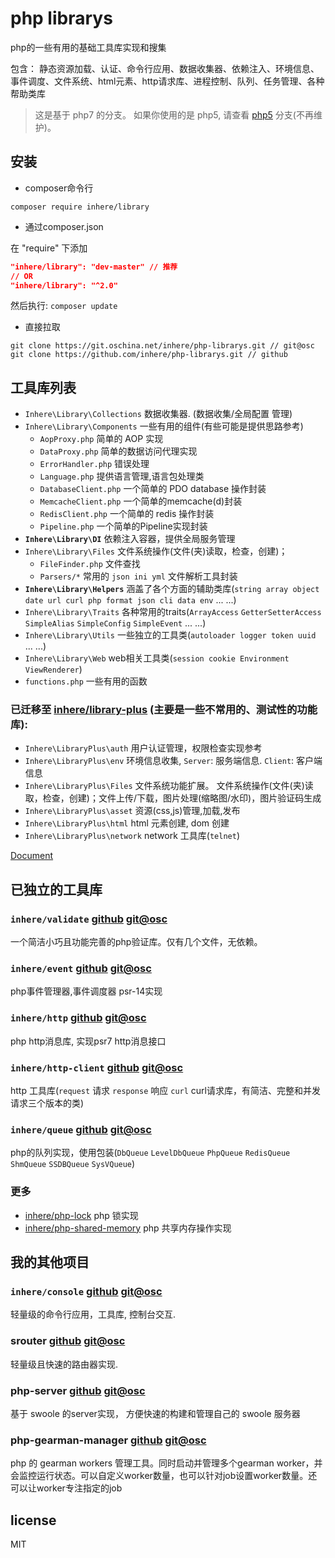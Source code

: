 # php librarys

php的一些有用的基础工具库实现和搜集 

包含： 静态资源加载、认证、命令行应用、数据收集器、依赖注入、环境信息、事件调度、文件系统、html元素、http请求库、进程控制、队列、任务管理、各种帮助类库

> 这是基于 php7 的分支。 如果你使用的是 php5, 请查看 [php5](https://github.com/inhere/php-librarys/tree/php5) 分支(不再维护)。

## 安装

- composer命令行

```
composer require inhere/library
```

- 通过composer.json

在 "require" 下添加 

```json
"inhere/library": "dev-master" // 推荐
// OR 
"inhere/library": "^2.0"
```

然后执行: `composer update`

- 直接拉取

```
git clone https://git.oschina.net/inhere/php-librarys.git // git@osc
git clone https://github.com/inhere/php-librarys.git // github
```

## 工具库列表

- `Inhere\Library\Collections` 数据收集器. (数据收集/全局配置 管理)
- `Inhere\Library\Components` 一些有用的组件(有些可能是提供思路参考)
    - `AopProxy.php` 简单的 AOP 实现
    - `DataProxy.php` 简单的数据访问代理实现
    - `ErrorHandler.php` 错误处理
    - `Language.php` 提供语言管理,语言包处理类
    - `DatabaseClient.php` 一个简单的 PDO database 操作封装
    - `MemcacheClient.php` 一个简单的memcache(d)封装
    - `RedisClient.php` 一个简单的 redis 操作封装
    - `Pipeline.php` 一个简单的Pipeline实现封装
- **`Inhere\Library\DI`** 依赖注入容器，提供全局服务管理 
- `Inhere\Library\Files` 文件系统操作(文件(夹)读取，检查，创建)；
    - `FileFinder.php` 文件查找
    - `Parsers/*` 常用的 `json ini yml` 文件解析工具封装
- **`Inhere\Library\Helpers`** 涵盖了各个方面的辅助类库(`string array object date url curl php format json cli data env` ... ...)
- `Inhere\Library\Traits` 各种常用的traits(`ArrayAccess` `GetterSetterAccess` `SimpleAlias` `SimpleConfig` `SimpleEvent` ... ...)
- `Inhere\Library\Utils` 一些独立的工具类(`autoloader logger token uuid` ... ...)
- `Inhere\Library\Web` web相关工具类(`session cookie Environment ViewRenderer`)
- `functions.php` 一些有用的函数

### 已迁移至 [inhere/library-plus](https://github.com/inhere/php-library-plus) (主要是一些不常用的、测试性的功能库):

- `Inhere\LibraryPlus\auth` 用户认证管理，权限检查实现参考
- `Inhere\LibraryPlus\env` 环境信息收集, `Server`: 服务端信息. `Client`: 客户端信息 
- `Inhere\LibraryPlus\Files` 文件系统功能扩展。 文件系统操作(文件(夹)读取，检查，创建)；文件上传/下载，图片处理(缩略图/水印)，图片验证码生成 
- `Inhere\LibraryPlus\asset` 资源(css,js)管理,加载,发布 
- `Inhere\LibraryPlus\html` html 元素创建, dom 创建
- `Inhere\LibraryPlus\network` network 工具库(`telnet`)

[Document](doc/document.md)

## 已独立的工具库

### `inhere/validate` [github](https://github.com/inhere/php-validate) [git@osc](https://git.oschina.net/inhere/php-validate)

一个简洁小巧且功能完善的php验证库。仅有几个文件，无依赖。

### `inhere/event` [github](https://github.com/inhere/php-event-manager) [git@osc](https://git.oschina.net/inhere/php-event-manager)

php事件管理器,事件调度器 psr-14实现

### `inhere/http` [github](https://github.com/inhere/php-http) [git@osc](https://git.oschina.net/inhere/php-http)

php http消息库, 实现psr7 http消息接口

### `inhere/http-client` [github](https://github.com/inhere/php-http-client) [git@osc](https://git.oschina.net/inhere/php-http-client)

http 工具库(`request` 请求 `response` 响应 `curl` curl请求库，有简洁、完整和并发请求三个版本的类)

### `inhere/queue` [github](https://github.com/inhere/php-queue) [git@osc](https://git.oschina.net/inhere/php-queue)

php的队列实现，使用包装(`DbQueue` `LevelDbQueue` `PhpQueue` `RedisQueue` `ShmQueue` `SSDBQueue` `SysVQueue`)

### 更多

- [inhere/php-lock](https://github.com/inhere/php-lock) php 锁实现
- [inhere/php-shared-memory](https://github.com/inhere/php-shared-memory) php 共享内存操作实现

## 我的其他项目

### `inhere/console` [github](https://github.com/inhere/php-console) [git@osc](https://git.oschina.net/inhere/php-console)

轻量级的命令行应用，工具库, 控制台交互.

### srouter [github](https://github.com/inhere/php-srouter)  [git@osc](https://git.oschina.net/inhere/php-srouter)
 
 轻量级且快速的路由器实现.

### php-server [github](https://github.com/inhere/php-server)  [git@osc](https://git.oschina.net/inhere/php-server)

基于 swoole 的server实现， 方便快速的构建和管理自己的 swoole 服务器

### php-gearman-manager [github](https://github.com/inhere/php-gearman-manager) [git@osc](https://git.oschina.net/inhere/php-gearman-manager)

php 的 gearman workers 管理工具。同时启动并管理多个gearman worker，并会监控运行状态。可以自定义worker数量，也可以针对job设置worker数量。还可以让worker专注指定的job


## license

MIT